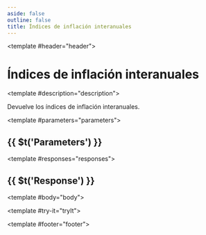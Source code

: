 ```yaml
---
aside: false
outline: false
title: Índices de inflación interanuales
---
```


<script setup>
import { useRoute, useData } from 'vitepress'

const route = useRoute()

const { isDark } = useData()
</script>

<Path method="GET" id="get-finanzas-indices-inflacion-interanual">

<template #header="header">

# Índices de inflación interanuales

</template>

<template #description="description">

Devuelve los índices de inflación interanuales.

<!--@include: ./parts/get-finanzas-indices-inflacion-interanual-description-after.md -->

</template>

<template #parameters="parameters">

## {{ $t('Parameters') }}

<Parameters operation-id="get-finanzas-indices-inflacion-interanual" :parameters="parameters.parameters" />

</template>

<template #responses="responses">

## {{ $t('Response') }}

<Responses :responses="responses.responses" :schema="responses.schema" :responseType="responses.responseType" :isDark="isDark">

<template #body="body">

<ResponseBody :schema="body.schema" :responseType="body.responseType" />

</template>

</Responses>

</template>

<template #try-it="tryIt">

<TryWithVariables :operation-id="tryIt.operationId" :method="tryIt.method" :path="tryIt.path" :baseUrl="tryIt.baseUrl" :isDark="isDark" />

</template>

<template #footer="footer">

<OAFooter />

<!--@include: ./parts/get-finanzas-indices-inflacion-interanual-footer.md -->

</template>

</Path>
